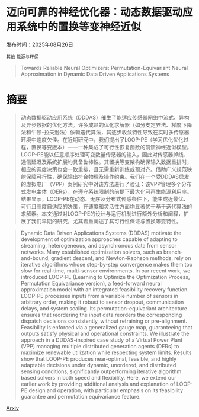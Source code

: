 # 迈向可靠的神经优化器：动态数据驱动应用系统中的置换等变神经近似

发布时间：2025年08月26日

`其他` `能源与环保`

> Towards Reliable Neural Optimizers: Permutation-Equivariant Neural Approximation in Dynamic Data Driven Applications Systems

# 摘要

> 动态数据驱动应用系统（DDDAS）催生了能适应传感器网络中流式、异构及异步数据的优化方法。许多成熟的优化求解器（如分支定界法、梯度下降法和牛顿-拉夫逊法）依赖迭代算法，其逐步收敛特性导致在实时多传感器环境中速度欠佳。在近期研究中，我们提出了LOOP-PE（学习优化优化过程，置换等变版本）——一种集成了可行性恢复函数的前馈神经近似模型。LOOP-PE能以任意顺序处理可变数量传感器的输入，因此对传感器掉线、通信延迟及系统扩展均具备鲁棒性。其置换等变架构确保输入数据重排时，相应的调度决策也会一致重排，且无需重新训练或预对齐。借助广义规范映射保障可行性，确保输出符合物理及操作约束。我们在一个受DDDAS启发的虚拟电厂（VPP）案例研究中对该方法进行了验证：该VPP管理多个分布式发电主体（DERs），在遵守系统限制的前提下最大化可再生能源利用率。结果显示，LOOP-PE在动态、无序及分布式传感条件下，能生成近最优、可行且高度自适应的决策，在速度和灵活性方面均显著优于基于迭代算法的求解器。本文通过对LOOP-PE的设计与运行机制进行额外分析和阐释，扩展了我们早期的研究，尤其着重阐述了其可行性保证与置换等变特性。

> Dynamic Data Driven Applications Systems (DDDAS) motivate the development of optimization approaches capable of adapting to streaming, heterogeneous, and asynchronous data from sensor networks. Many established optimization solvers, such as branch-and-bound, gradient descent, and Newton-Raphson methods, rely on iterative algorithms whose step-by-step convergence makes them too slow for real-time, multi-sensor environments. In our recent work, we introduced LOOP-PE (Learning to Optimize the Optimization Process, Permutation Equivariance version), a feed-forward neural approximation model with an integrated feasibility recovery function. LOOP-PE processes inputs from a variable number of sensors in arbitrary order, making it robust to sensor dropout, communication delays, and system scaling. Its permutation-equivariant architecture ensures that reordering the input data reorders the corresponding dispatch decisions consistently, without retraining or pre-alignment. Feasibility is enforced via a generalized gauge map, guaranteeing that outputs satisfy physical and operational constraints. We illustrate the approach in a DDDAS-inspired case study of a Virtual Power Plant (VPP) managing multiple distributed generation agents (DERs) to maximize renewable utilization while respecting system limits. Results show that LOOP-PE produces near-optimal, feasible, and highly adaptable decisions under dynamic, unordered, and distributed sensing conditions, significantly outperforming iterative algorithm based solvers in both speed and flexibility. Here, we extend our earlier work by providing additional analysis and explanation of LOOP-PE design and operation, with particular emphasis on its feasibility guarantee and permutation equivariance feature.

[Arxiv](https://arxiv.org/abs/2508.19364)